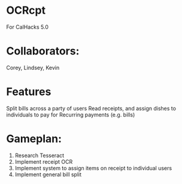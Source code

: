 # OCRcpt
For CalHacks 5.0
# Collaborators: 
Corey, Lindsey, Kevin

# Features
Split bills across a party of users
Read receipts, and assign dishes to individuals to pay for
Recurring payments (e.g. bills)

# Gameplan:
1. Research Tesseract
2. Implement receipt OCR
3. Implement system to assign items on receipt to individual users
4. Implement general bill split


